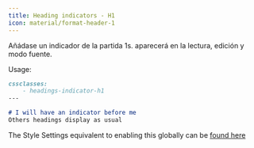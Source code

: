 ```yaml
---
title: Heading indicators - H1
icon: material/format-header-1
---
```


Añádase un indicador de la partida 1s. aparecerá en la lectura, edición y
modo fuente.

Usage:

```md
cssclasses:
    - headings-indicator-h1
---

# I will have an indicator before me
Others headings display as usual
```

The Style Settings equivalent to enabling this globally can be [found here](../../Style-Settings/Editor/Typography/headings/index.md#for-heading-1)


